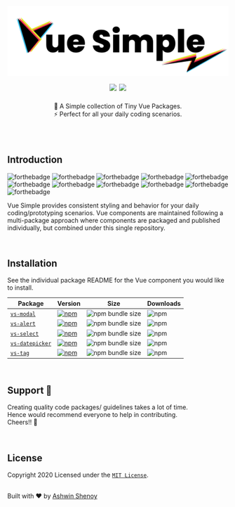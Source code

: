 <h1 align="center">
  <img src="./docs/.vuepress/public/logos/vue-simple.svg">
  <br />
  <img src="https://cdn.rawgit.com/sindresorhus/awesome/d7305f38d29fed78fa85652e3a63e154dd8e8829/media/badge.svg">
  <img src="https://img.shields.io/badge/Made%20With-Love-orange.svg">
</h1>

<div align="center">
  🌈 A Simple collection of Tiny Vue Packages. 
  <br />
  ⚡️ Perfect for all your daily coding scenarios.
  <br />
</div>

<br /><br />

## Introduction

![forthebadge](https://forthebadge.com/images/badges/made-with-vue.svg)
![forthebadge](https://forthebadge.com/images/badges/made-with-javascript.svg)
![forthebadge](https://forthebadge.com/images/badges/built-with-love.svg)
![forthebadge](https://forthebadge.com/images/badges/built-with-swag.svg)
![forthebadge](https://forthebadge.com/images/badges/check-it-out.svg)
![forthebadge](https://forthebadge.com/images/badges/60-percent-of-the-time-works-every-time.svg)
![forthebadge](https://forthebadge.com/images/badges/gluten-free.svg)
![forthebadge](https://forthebadge.com/images/badges/ctrl-c-ctrl-v.svg)
![forthebadge](https://forthebadge.com/images/badges/open-source.svg)
![forthebadge](https://forthebadge.com/images/badges/you-didnt-ask-for-this.svg)
![forthebadge](https://forthebadge.com/images/badges/powered-by-coffee.svg)

Vue Simple provides consistent styling and behavior for your daily coding/prototyping scenarios. Vue components are maintained following a multi-package approach where components are packaged and published individually, but combined under this single repository.

<br>

## Installation

See the individual package README for the Vue component you would like to install.

| Package                                   | Version                                                                                                                 | Size                                                                                           | Downloads                                                             |
| ----------------------------------------- | ----------------------------------------------------------------------------------------------------------------------- | ---------------------------------------------------------------------------------------------- | --------------------------------------------------------------------- |
| [`vs-modal`](packages/vs-modal)           | [![npm](https://img.shields.io/npm/v/vs-modal.svg?style=flat-square)](https://www.npmjs.com/package/vs-modal)           | ![npm bundle size](https://img.shields.io/bundlephobia/minzip/vs-modal?style=flat-square)      | ![npm](https://img.shields.io/npm/dt/vs-modal?style=flat-square)      |
| [`vs-alert`](packages/vs-alert)           | [![npm](https://img.shields.io/npm/v/vs-alert.svg?style=flat-square)](https://www.npmjs.com/package/vs-alert)           | ![npm bundle size](https://img.shields.io/bundlephobia/minzip/vs-alert?style=flat-square)      | ![npm](https://img.shields.io/npm/dt/vs-alert?style=flat-square)      |
| [`vs-select`](packages/vs-select)         | [![npm](https://img.shields.io/npm/v/vs-select.svg?style=flat-square)](https://www.npmjs.com/package/vs-select)         | ![npm bundle size](https://img.shields.io/bundlephobia/minzip/vs-select?style=flat-square)     | ![npm](https://img.shields.io/npm/dt/vs-select?style=flat-square)     |
| [`vs-datepicker`](packages/vs-datepicker) | [![npm](https://img.shields.io/npm/v/vs-datepicker.svg?style=flat-square)](https://www.npmjs.com/package/vs-datepicker) | ![npm bundle size](https://img.shields.io/bundlephobia/minzip/vs-datepicker?style=flat-square) | ![npm](https://img.shields.io/npm/dt/vs-datepicker?style=flat-square) |
| [`vs-tag`](packages/vs-tag)               | [![npm](https://img.shields.io/npm/v/vs-tag.svg?style=flat-square)](https://www.npmjs.com/package/vs-tag)               | ![npm bundle size](https://img.shields.io/bundlephobia/minzip/vs-tag?style=flat-square)        | ![npm](https://img.shields.io/npm/dt/vs-tag?style=flat-square)        |

<br>

## Support 🐣

Creating quality code packages/ guidelines takes a lot of time.  
Hence would recommend everyone to help in contributing.  
Cheers!! 🍻

<br>

## License

Copyright 2020
Licensed under the [`MIT License`](LICENSE).

<br />
Built with ❤️ by
<a href="https://twitter.com/ashwinkshenoy">Ashwin Shenoy</a>

